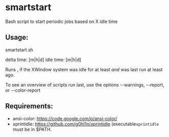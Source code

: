 # smartstart
Bash script to start periodic jobs based on X idle time

## Usage:

smartstart.sh <options> <delta time> <idle time> <command>
  
delta time: <integer>[m|h|d]
idle time: <integer>[m|h|d]
  
Runs <command>, if the XWindow system was idle for at least <idle time> *and* <command> was last run at least <delta time> ago.
  
To see an overview of scripts run last, use the options --warnings, --report, or --color-report

## Requirements:
* ansi-color: https://code.google.com/p/ansi-color/
* xprintidle: https://github.com/g0hl1n/xprintidle (executable`xprintidle` must be in $PATH.

